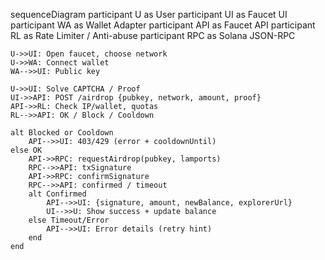 sequenceDiagram
    participant U as User
    participant UI as Faucet UI
    participant WA as Wallet Adapter
    participant API as Faucet API
    participant RL as Rate Limiter / Anti-abuse
    participant RPC as Solana JSON-RPC

    U->>UI: Open faucet, choose network
    U->>WA: Connect wallet
    WA-->>UI: Public key

    U->>UI: Solve CAPTCHA / Proof
    UI->>API: POST /airdrop {pubkey, network, amount, proof}
    API->>RL: Check IP/wallet, quotas
    RL-->>API: OK / Block / Cooldown

    alt Blocked or Cooldown
        API-->>UI: 403/429 (error + cooldownUntil)
    else OK
        API->>RPC: requestAirdrop(pubkey, lamports)
        RPC-->>API: txSignature
        API->>RPC: confirmSignature
        RPC-->>API: confirmed / timeout
        alt Confirmed
            API-->>UI: {signature, amount, newBalance, explorerUrl}
            UI-->>U: Show success + update balance
        else Timeout/Error
            API-->>UI: Error details (retry hint)
        end
    end
